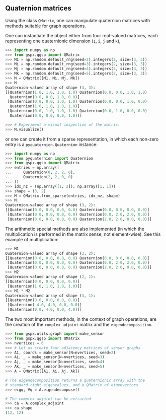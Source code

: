 ## Quaternion matrices
Using the class `QMatrix`, one can manipulate quaternion matrices
with methods suitable for graph operations.

One can instantiate the object either from four real-valued matrices,
each representing one quaternionic dimension (`1`, `i`, `j` and `k`),
```py
>>> import numpy as np
>>> from gspx.qgsp import QMatrix
>>> M1 = np.random.default_rng(seed=2).integers(2, size=(3, 3))
>>> Mi = np.random.default_rng(seed=3).integers(2, size=(3, 3))
>>> Mj = np.random.default_rng(seed=4).integers(2, size=(3, 3))
>>> Mk = np.random.default_rng(seed=5).integers(2, size=(3, 3))
>>> M = QMatrix([M1, Mi, Mj, Mk])
>>> M
Quaternion-valued array of shape (3, 3):
[[Quaternion(1.0, 1.0, 1.0, 1.0) Quaternion(0.0, 0.0, 1.0, 1.0)
  Quaternion(0.0, 0.0, 1.0, 0.0)]
 [Quaternion(0.0, 0.0, 1.0, 1.0) Quaternion(0.0, 0.0, 1.0, 0.0)
  Quaternion(1.0, 1.0, 1.0, 1.0)]
 [Quaternion(0.0, 1.0, 1.0, 1.0) Quaternion(0.0, 1.0, 0.0, 0.0)
  Quaternion(0.0, 0.0, 0.0, 1.0)]]

>>> # Experiment a visual inspection of the matrix:
>>> M.visualize()
```
or one can create it from a sparse representation, in which each
non-zero entry is a `pyquaternion.Quaternion` instance:
```py
>>> import numpy as np
>>> from pyquaternion import Quaternion
>>> from gspx.qgsp import QMatrix
>>> entries = np.array([
...     Quaternion(0, 2, 2, 0),
...     Quaternion(2, 2, 0, 0)
... ])
>>> idx_nz = (np.array([1, 2]), np.array([1, 1]))
>>> shape = (3, 2)
>>> M = QMatrix.from_sparse(entries, idx_nz, shape)
>>> M
Quaternion-valued array of shape (3, 2):
[[Quaternion(0.0, 0.0, 0.0, 0.0) Quaternion(0.0, 0.0, 0.0, 0.0)]
 [Quaternion(0.0, 0.0, 0.0, 0.0) Quaternion(0.0, 2.0, 2.0, 0.0)]
 [Quaternion(0.0, 0.0, 0.0, 0.0) Quaternion(2.0, 2.0, 0.0, 0.0)]]
```

The arithmetic special methods are also implemented (in which the
multiplication is performed in the matrix sense, not element-wise). See this example of multiplication:
```py
>>> M1
Quaternion-valued array of shape (3, 2):
[[Quaternion(0.0, 0.0, 0.0, 0.0) Quaternion(0.0, 0.0, 0.0, 0.0)]
 [Quaternion(0.0, 0.0, 0.0, 0.0) Quaternion(0.0, 2.0, 2.0, 0.0)]
 [Quaternion(0.0, 0.0, 0.0, 0.0) Quaternion(2.0, 2.0, 0.0, 0.0)]]
>>> M2
Quaternion-valued array of shape (2, 1):
[[Quaternion(0.0, 0.0, 0.0, 0.0)]
 [Quaternion(1.0, 1.0, 1.0, 1.0)]]
>>> M1 * M2
Quaternion-valued array of shape (3, 1):
[[Quaternion(0.0, 0.0, 0.0, 0.0)]
 [Quaternion(-4.0, 4.0, 0.0, 0.0)]
 [Quaternion(0.0, 4.0, 0.0, 4.0)]]
```

The two most important methods, in the context of graph operations,
are the creation of the `complex adjoint` matrix and the `eigendecomposition`.
```py
>>> from gspx.utils.graph import make_sensor
>>> from gspx.qgsp import QMatrix
>>> nvertices = 6
>>> # Let us create four adjacency matrices of sensor graphs
>>> A1, coords = make_sensor(N=nvertices, seed=2)
>>> Ai, _ = make_sensor(N=nvertices, seed=3)
>>> Aj, _ = make_sensor(N=nvertices, seed=4)
>>> Ak, _ = make_sensor(N=nvertices, seed=5)
>>> A = QMatrix([A1, Ai, Aj, Ak])

# The eigendecomposition returns a quaternionic array with the
# standard right eigenvalues, and a QMatrix of eigenvectors
>>> eigq, Vq = A.eigendecompose()

# The complex adjoint can be extracted
>>> ca = A.complex_adjoint
>>> ca.shape
(12, 12)
```